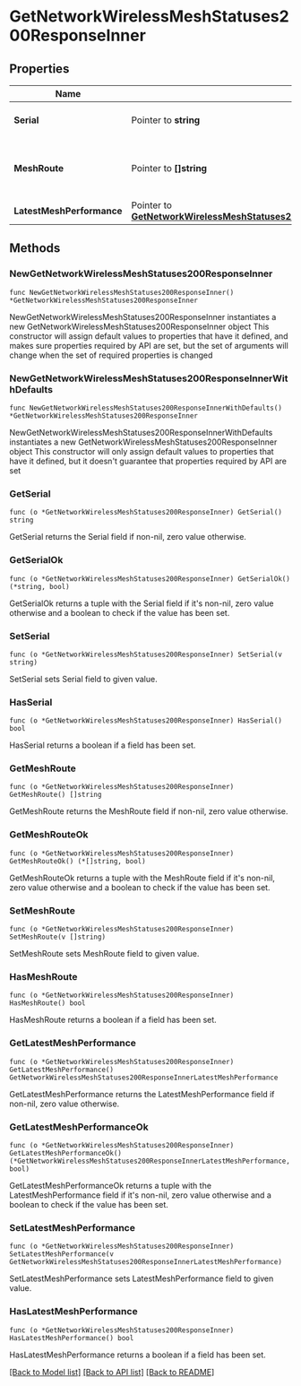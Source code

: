 # GetNetworkWirelessMeshStatuses200ResponseInner

## Properties

Name | Type | Description | Notes
------------ | ------------- | ------------- | -------------
**Serial** | Pointer to **string** | The serial number for the device. | [optional] 
**MeshRoute** | Pointer to **[]string** | List of device serials that make up the mesh. | [optional] 
**LatestMeshPerformance** | Pointer to [**GetNetworkWirelessMeshStatuses200ResponseInnerLatestMeshPerformance**](GetNetworkWirelessMeshStatuses200ResponseInnerLatestMeshPerformance.md) |  | [optional] 

## Methods

### NewGetNetworkWirelessMeshStatuses200ResponseInner

`func NewGetNetworkWirelessMeshStatuses200ResponseInner() *GetNetworkWirelessMeshStatuses200ResponseInner`

NewGetNetworkWirelessMeshStatuses200ResponseInner instantiates a new GetNetworkWirelessMeshStatuses200ResponseInner object
This constructor will assign default values to properties that have it defined,
and makes sure properties required by API are set, but the set of arguments
will change when the set of required properties is changed

### NewGetNetworkWirelessMeshStatuses200ResponseInnerWithDefaults

`func NewGetNetworkWirelessMeshStatuses200ResponseInnerWithDefaults() *GetNetworkWirelessMeshStatuses200ResponseInner`

NewGetNetworkWirelessMeshStatuses200ResponseInnerWithDefaults instantiates a new GetNetworkWirelessMeshStatuses200ResponseInner object
This constructor will only assign default values to properties that have it defined,
but it doesn't guarantee that properties required by API are set

### GetSerial

`func (o *GetNetworkWirelessMeshStatuses200ResponseInner) GetSerial() string`

GetSerial returns the Serial field if non-nil, zero value otherwise.

### GetSerialOk

`func (o *GetNetworkWirelessMeshStatuses200ResponseInner) GetSerialOk() (*string, bool)`

GetSerialOk returns a tuple with the Serial field if it's non-nil, zero value otherwise
and a boolean to check if the value has been set.

### SetSerial

`func (o *GetNetworkWirelessMeshStatuses200ResponseInner) SetSerial(v string)`

SetSerial sets Serial field to given value.

### HasSerial

`func (o *GetNetworkWirelessMeshStatuses200ResponseInner) HasSerial() bool`

HasSerial returns a boolean if a field has been set.

### GetMeshRoute

`func (o *GetNetworkWirelessMeshStatuses200ResponseInner) GetMeshRoute() []string`

GetMeshRoute returns the MeshRoute field if non-nil, zero value otherwise.

### GetMeshRouteOk

`func (o *GetNetworkWirelessMeshStatuses200ResponseInner) GetMeshRouteOk() (*[]string, bool)`

GetMeshRouteOk returns a tuple with the MeshRoute field if it's non-nil, zero value otherwise
and a boolean to check if the value has been set.

### SetMeshRoute

`func (o *GetNetworkWirelessMeshStatuses200ResponseInner) SetMeshRoute(v []string)`

SetMeshRoute sets MeshRoute field to given value.

### HasMeshRoute

`func (o *GetNetworkWirelessMeshStatuses200ResponseInner) HasMeshRoute() bool`

HasMeshRoute returns a boolean if a field has been set.

### GetLatestMeshPerformance

`func (o *GetNetworkWirelessMeshStatuses200ResponseInner) GetLatestMeshPerformance() GetNetworkWirelessMeshStatuses200ResponseInnerLatestMeshPerformance`

GetLatestMeshPerformance returns the LatestMeshPerformance field if non-nil, zero value otherwise.

### GetLatestMeshPerformanceOk

`func (o *GetNetworkWirelessMeshStatuses200ResponseInner) GetLatestMeshPerformanceOk() (*GetNetworkWirelessMeshStatuses200ResponseInnerLatestMeshPerformance, bool)`

GetLatestMeshPerformanceOk returns a tuple with the LatestMeshPerformance field if it's non-nil, zero value otherwise
and a boolean to check if the value has been set.

### SetLatestMeshPerformance

`func (o *GetNetworkWirelessMeshStatuses200ResponseInner) SetLatestMeshPerformance(v GetNetworkWirelessMeshStatuses200ResponseInnerLatestMeshPerformance)`

SetLatestMeshPerformance sets LatestMeshPerformance field to given value.

### HasLatestMeshPerformance

`func (o *GetNetworkWirelessMeshStatuses200ResponseInner) HasLatestMeshPerformance() bool`

HasLatestMeshPerformance returns a boolean if a field has been set.


[[Back to Model list]](../README.md#documentation-for-models) [[Back to API list]](../README.md#documentation-for-api-endpoints) [[Back to README]](../README.md)


